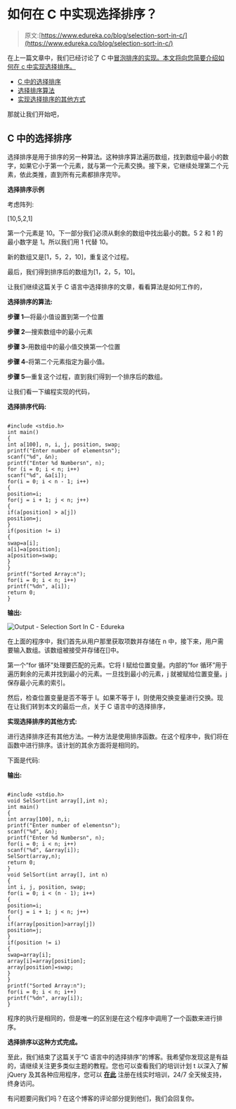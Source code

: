 # 如何在 C 中实现选择排序？

> 原文:[https://www.edureka.co/blog/selection-sort-in-c/](https://www.edureka.co/blog/selection-sort-in-c/)

在上一篇文章中，我们已经讨论了 C 中[冒泡排序的实现。本文将向您简要介绍如何在 c 中实现选择排序。](https://www.edureka.co/blog/bubble-sort-in-c/)

*   [C 中的选择排序](#SelectionSortinC)
*   [选择排序算法](#AlgorithmforSelectionSort)
*   [实现选择排序的其他方式](#OtherwaystoimplementSelectionSort)

那就让我们开始吧，

## **C 中的选择排序**

选择排序是用于排序的另一种算法。这种排序算法遍历数组，找到数组中最小的数字，如果它小于第一个元素，就与第一个元素交换。接下来，它继续处理第二个元素，依此类推，直到所有元素都排序完毕。

**选择排序示例**

考虑阵列:

[10,5,2,1]

第一个元素是 10。下一部分我们必须从剩余的数组中找出最小的数。5 2 和 1 的最小数字是 1。所以我们用 1 代替 10。

新的数组又是[1，5，2，10]，重复这个过程。

最后，我们得到排序后的数组为[1，2，5，10]。

让我们继续这篇关于 C 语言中选择排序的文章，看看算法是如何工作的，

**选择排序的算法:**

**步骤 1**—将最小值设置到第一个位置

**步骤 2**—搜索数组中的最小元素

**步骤 3**–用数组中的最小值交换第一个位置

**步骤 4**–将第二个元素指定为最小值。

**步骤 5**—重复这个过程，直到我们得到一个排序后的数组。

让我们看一下编程实现的代码，

**选择排序代码:**

```

#include <stdio.h>
int main()
{
int a[100], n, i, j, position, swap;
printf("Enter number of elementsn");
scanf("%d", &n);
printf("Enter %d Numbersn", n);
for (i = 0; i < n; i++)
scanf("%d", &a[i]);
for(i = 0; i < n - 1; i++)
{
position=i;
for(j = i + 1; j < n; j++)
{
if(a[position] > a[j])
position=j;
}
if(position != i)
{
swap=a[i];
a[i]=a[position];
a[position=swap;
}
}
printf("Sorted Array:n");
for(i = 0; i < n; i++)
printf("%dn", a[i]);
return 0;
}

```

**输出:**

![Output - Selection Sort In C - Edureka](../Images/12b95abeb69c8e147c9f5dd865695f89.png)

在上面的程序中，我们首先从用户那里获取项数并存储在 n 中，接下来，用户需要输入数组。该数组被接受并存储在[]中。

第一个“for 循环”处理要匹配的元素。它将 I 赋给位置变量。内部的“for 循环”用于遍历剩余的元素并找到最小的元素。一旦找到最小的元素，j 就被赋给位置变量。j 保存最小元素的索引。

然后，检查位置变量是否不等于 I。如果不等于 I，则使用交换变量进行交换。现在让我们转到本文的最后一点，关于 C 语言中的选择排序，

**实现选择排序的其他方式:**

进行选择排序还有其他方法。一种方法是使用排序函数。在这个程序中，我们将在函数中进行排序。该计划的其余方面将是相同的。

下面是代码:

**输出:**

```

#include <stdio.h>
void SelSort(int array[],int n);
int main()
{
int array[100], n,i;
printf("Enter number of elementsn");
scanf("%d", &n);
printf("Enter %d Numbersn", n);
for(i = 0; i < n; i++)
scanf("%d", &array[i]);
SelSort(array,n);
return 0;
}
void SelSort(int array[], int n)
{
int i, j, position, swap;
for(i = 0; i < (n - 1); i++)
{
position=i;
for(j = i + 1; j < n; j++)
{
if(array[position]>array[j])
position=j;
}
if(position != i)
{
swap=array[i];
array[i]=array[position];
array[position]=swap;
}
}
printf("Sorted Array:n");
for(i = 0; i < n; i++)
printf("%dn", array[i]);
}

```

程序的执行是相同的，但是唯一的区别是在这个程序中调用了一个函数来进行排序。

**选择排序以这种方式完成。**

至此，我们结束了这篇关于“C 语言中的选择排序”的博客。我希望你发现这是有益的，请继续关注更多类似主题的教程。您也可以查看我们的培训计划 t 以深入了解 jQuery 及其各种应用程序，您可以 [**在此**](https://www.edureka.co/masters-program/full-stack-developer-training) 注册在线实时培训，24/7 全天候支持，终身访问。

有问题要问我们吗？在这个博客的评论部分提到他们，我们会回复你。